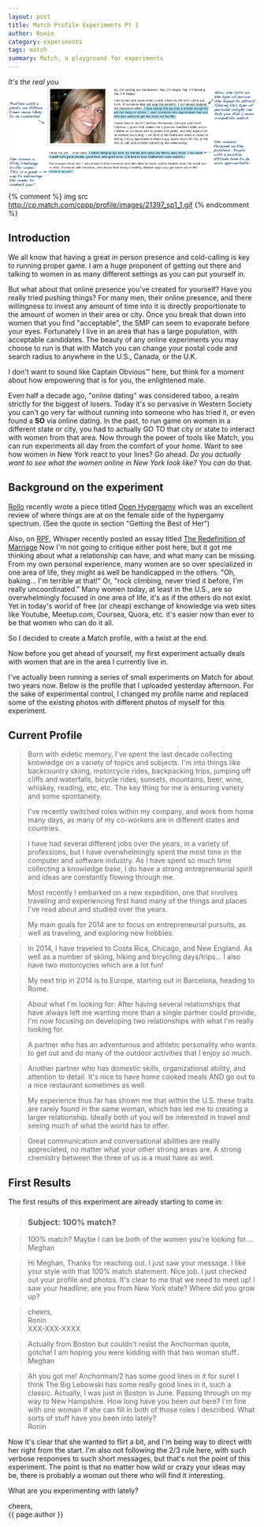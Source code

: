 ```yaml
---
layout: post
title: Match Profile Experiments Pt 1
author: Ronin
category: experiments 
tags: match
summary: Match, a playground for experiments
---
```


_It's the real you_
![](/public/sample-match-profile-aug-2014.gif?raw=true)
{% comment %}
img src http://cp.match.com/cppp/profile/images/21397_sp1_1.gif
{% endcomment %}

## Introduction

We all know that having a great in person presence and cold-calling is key to running proper game. I am a huge 
proponent of getting out there and talking to women in as many different settings as you can put yourself in.  

But what about that online presence you've created for yourself? Have you really tried pushing things? For many men,
their online presence, and there willingness to invest any amount of time into it is directly proportionate 
to the amount of women in their area or city. Once you break that down into women that you find "acceptable", 
the SMP can seem to evaporate before your eyes. Fortunately I live in an area that has a large population, with 
acceptable candidates. The beauty of any online experiments you may choose to run is that with Match 
you can change your postal code and search radius to anywhere in the U.S., Canada, or the U.K.  


I don't want to sound like Captain Obvious™ here, but think for a moment about how empowering that is for you, 
the enlightened male.  

Even half a decade ago, "online dating" was considered taboo, a realm strictly for the biggest of losers. 
Today it's so pervasive in Western Society you can't go very far without running into someone who has tried it, 
or even found a **SO** via online dating. In the past, to run game on women in a different state or city, you had to 
actually GO TO that city or state to interact with women from that area. Now through the power of tools like Match, 
you can run experiments all day from the comfort of your home. Want to see how women in New York react to your lines? 
Go ahead. _Do you actually want to see what the women online in New York look like?_ You _can_ do that.  


## Background on the experiment

[Rollo](http://therationalmale.com/) recently wrote a piece titled 
[Open Hypergamy](http://therationalmale.com/2014/08/07/open-hypergamy/) 
which was an excellent review of where things are at on the female side of the hypergamy spectrum.
(See the quote in section "Getting the Best of Her")

Also, on [RPF](http://www.reddit.com/r/TheRedPill), Whisper recently posted an essay titled 
[The Redefinition of Marriage](http://www.reddit.com/r/TheRedPill/comments/2d9k75/the_redefinition_of_marriage/)
Now I'm not going to critique either post here, but it got me thinking about what a relationship can have, and what 
many can be missing. From my own personal experience, many women are so over specialized in one area of life, they might as 
well be handicapped in the others. "Oh, baking... I'm terrible at that!" Or, "rock climbing, never tried it before, I'm really 
uncoordinated." Many women today, at least in the U.S., are so overwhelmingly focused in one area of life, it's as if the others do not exist.
Yet in today's world of free (or cheap) exchange of knowledge via web sites like Youtube, Meetup.com, Coursea, Quora, etc. it's easier now 
than ever to be that women who can do it all.

So I decided to create a Match profile, with a twist at the end.

Now before you get ahead of yourself, my first experiment actually deals with women that are in the area I currently live in.

I've actually been running a series of small experiments on Match for about two years now. 
Below is the profile that I uploaded yesterday afternoon. For the sake of experimental control, 
I changed my profile name and replaced some of the existing photos with different photos of myself for this experiment.

## Current Profile

>Born with eidetic memory, I've spent the last decade collecting knowledge on a variety of topics and subjects.
>I'm into things like backcountry skiing, motorcycle rides, backpacking trips, jumping off cliffs and waterfalls, bicycle rides, sunsets, mountains, beer, wine, whiskey, 
>reading, etc, etc. The key thing for me is ensuring variety and some spontaneity.

>I've recently switched roles within my company, and work from home many days, as many of my co-workers are in different states and countries.

>I have had several different jobs over the years, in a variety of professions, but I have overwhelmingly spent the most time in the computer and software industry. As I have spent so much time 
>collecting a knowledge base, I do have a strong entrepreneurial spirit and ideas are constantly flowing through me.

>Most recently I embarked on a new expedition, one that involves traveling and experiencing first hand many of the things and places I've read about and studied over the years.

>My main goals for 2014 are to focus on entrepreneurial pursuits, as well as traveling, and exploring new hobbies.

>In 2014, I have traveled to Costa Rica, Chicago, and New England. As well as a number of skiing, hiking and bicycling days/trips... I also have two motorcycles which are a lot fun!

>My next trip in 2014 is to Europe, starting out in Barcelona, heading to Rome.

>About what I'm looking for:
>After having several relationships that have always left me wanting more than a single partner could provide, I'm now focusing on developing two relationships with what I'm really looking for.

>A partner who has an adventurous and athletic personality who wants to get out and do many of the outdoor activities that I enjoy so much.

>Another partner who has domestic skills, organizational ability, and attention to detail. It's nice to have home cooked meals AND go out to a nice restaurant sometimes as well.

>My experience thus far has shown me that within the U.S. these traits are rarely found in the same woman, which has led me to creating a larger relationship. 
>Ideally both of you will be interested in travel and seeing much of what the world has to offer.

>Great communication and conversational abilities are really appreciated, no matter what your other strong areas are. A strong chemistry between the three of us is a must have as well.

## First Results 

The first results of this experiment are already starting to come in:

> ### Subject: 100% match?

>100% match? Maybe I can be both of the women you're looking for....
>Meghan


>Hi Meghan,
>Thanks for reaching out. I just saw your message. I like your style with that 100% match statement. 
>Nice job. I just checked out your profile and photos. It's clear to me that we need to meet up! 
>I saw your headline, are you from New York state? Where did you grow up?  

>cheers,  
>Ronin  
>XXX-XXX-XXXX  

>Actually from Boston but couldn't resist the Anchorman quote, gotcha! I am hoping you were kidding with that two woman stuff..
>Meghan


>Ah you got me! Anchorman/2 has some good lines in it for sure! I think The Big Lebowski has some really good lines in it, such a classic.
>Actually, I was just in Boston in June. Passing through on my way to New Hampshire. How long have you been out here?
>I'm fine with one woman if she can fill in both of those roles I described. What sorts of stuff have you been into lately?  
>Ronin


Now it's clear that she wanted to flirt a bit, and I'm being way to direct with her right from the start. I'm also not following the 2/3 rule here, 
with such verbose responses to such short messages, but that's not the point of this experiment. The point is that no matter how wild or crazy 
your ideas may be, there is probably a woman out there who will find it interesting.

What are you experimenting with lately?

cheers,  
{{ page.author }}

